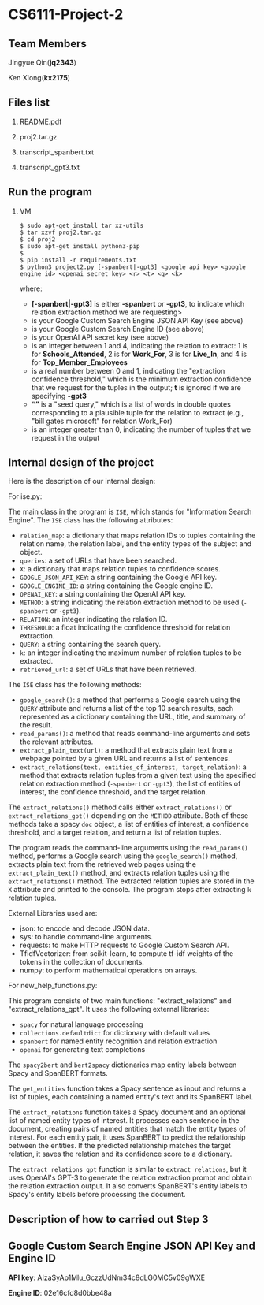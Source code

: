 # CS6111-Project-2

## Team Members

Jingyue Qin(**jq2343**)

Ken Xiong(**kx2175**)

## Files list

1. README.pdf

2. proj2.tar.gz

3. transcript_spanbert.txt

4. transcript_gpt3.txt

## Run the program

1. VM

   ```
   $ sudo apt-get install tar xz-utils
   $ tar xzvf proj2.tar.gz
   $ cd proj2
   $ sudo apt-get install python3-pip
   $ 
   $ pip install -r requirements.txt
   $ python3 project2.py [-spanbert|-gpt3] <google api key> <google engine id> <openai secret key> <r> <t> <q> <k>
   ```

   where:

   - **[-spanbert|-gpt3]** is either **-spanbert** or **-gpt3**, to indicate which relation extraction method we are requesting>
   - **<google api key>** is your Google Custom Search Engine JSON API Key (see above)
   - **<google engine id>** is your Google Custom Search Engine ID (see above)
   - **<openai secret key>** is your OpenAI API secret key (see above)
   - **<r>** is an integer between 1 and 4, indicating the relation to extract: 1 is for **Schools_Attended**, 2 is for **Work_For**, 3 is for **Live_In**, and 4 is for **Top_Member_Employees**
   - **<t>** is a real number between 0 and 1, indicating the "extraction confidence threshold," which is the minimum extraction confidence that we request for the tuples in the output; **t** is ignored if we are specifying **-gpt3**
   - **<q>** is a "seed query," which is a list of words in double quotes corresponding to a plausible tuple for the relation to extract (e.g., "bill gates microsoft" for relation Work_For)
   - **<k>** is an integer greater than 0, indicating the number of tuples that we request in the output

## Internal design of the project

Here is the description of our internal design:

For ise.py:

The main class in the program is `ISE`, which stands for "Information Search Engine". The `ISE` class has the following attributes:

- `relation_map`: a dictionary that maps relation IDs to tuples containing the relation name, the relation label, and the entity types of the subject and object.
- `queries`: a set of URLs that have been searched.
- `X`: a dictionary that maps relation tuples to confidence scores.
- `GOOGLE_JSON_API_KEY`: a string containing the Google API key.
- `GOOGLE_ENGINE_ID`: a string containing the Google engine ID.
- `OPENAI_KEY`: a string containing the OpenAI API key.
- `METHOD`: a string indicating the relation extraction method to be used (`-spanbert` or `-gpt3`).
- `RELATION`: an integer indicating the relation ID.
- `THRESHOLD`: a float indicating the confidence threshold for relation extraction.
- `QUERY`: a string containing the search query.
- `k`: an integer indicating the maximum number of relation tuples to be extracted.
- `retrieved_url`: a set of URLs that have been retrieved.

The `ISE` class has the following methods:

- `google_search()`: a method that performs a Google search using the `QUERY` attribute and returns a list of the top 10 search results, each represented as a dictionary containing the URL, title, and summary of the result.
- `read_params()`: a method that reads command-line arguments and sets the relevant attributes.
- `extract_plain_text(url)`: a method that extracts plain text from a webpage pointed by a given URL and returns a list of sentences.
- `extract_relations(text, entities_of_interest, target_relation)`: a method that extracts relation tuples from a given text using the specified relation extraction method (`-spanbert` or `-gpt3`), the list of entities of interest, the confidence threshold, and the target relation.

The `extract_relations()` method calls either `extract_relations()` or `extract_relations_gpt()` depending on the `METHOD` attribute. Both of these methods take a spacy `doc` object, a list of entities of interest, a confidence threshold, and a target relation, and return a list of relation tuples.

The program reads the command-line arguments using the `read_params()` method, performs a Google search using the `google_search()` method, extracts plain text from the retrieved web pages using the `extract_plain_text()` method, and extracts relation tuples using the `extract_relations()` method. The extracted relation tuples are stored in the `X` attribute and printed to the console. The program stops after extracting `k` relation tuples.

External Libraries used are:

- json: to encode and decode JSON data.
- sys: to handle command-line arguments.
- requests: to make HTTP requests to Google Custom Search API.
- TfidfVectorizer: from scikit-learn, to compute tf-idf weights of the tokens in the collection of documents.
- numpy: to perform mathematical operations on arrays.



For new_help_functions.py:

This program consists of two main functions: "extract_relations" and "extract_relations_gpt". It uses the following external libraries:

- `spacy` for natural language processing
- `collections.defaultdict` for dictionary with default values
- `spanbert` for named entity recognition and relation extraction
- `openai` for generating text completions

The `spacy2bert` and `bert2spacy` dictionaries map entity labels between Spacy and SpanBERT formats.

The `get_entities` function takes a Spacy sentence as input and returns a list of tuples, each containing a named entity's text and its SpanBERT label.

The `extract_relations` function takes a Spacy document and an optional list of named entity types of interest. It processes each sentence in the document, creating pairs of named entities that match the entity types of interest. For each entity pair, it uses SpanBERT to predict the relationship between the entities. If the predicted relationship matches the target relation, it saves the relation and its confidence score to a dictionary.

The `extract_relations_gpt` function is similar to `extract_relations`, but it uses OpenAI's GPT-3 to generate the relation extraction prompt and obtain the relation extraction output. It also converts SpanBERT's entity labels to Spacy's entity labels before processing the document.

## Description of how to carried out Step 3



## Google Custom Search Engine JSON API Key and Engine ID

**API key**: AIzaSyAp1Mlu_GczzUdNm34c8dLG0MC5v09gWXE

**Engine ID**: 02e16cfd8d0bbe48a


